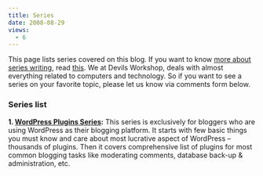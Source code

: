 ```yaml
---
title: Series
date: 2008-08-29
views:
  - 6
---
```

This page lists series covered on this blog. If you want to know [more about series writing][1], read [this][1]. We at Devils Workshop, deals with almost everything related to computers and technology. So if you want to see a series on your favorite topic, please let us know via comments form below.

### Series list

**1. [WordPress Plugins Series][2]:** This series is exclusively for bloggers who are using WordPress as their blogging platform. It starts with few basic things you must know and care about most lucrative aspect of WordPress &#8211; thousands of plugins. Then it covers comprehensive list of plugins for most common blogging tasks like moderating comments, database back-up & administration, etc.

 [1]: http://devilsworkshop.org/series-writing-a-new-blogging-experiment-editorial/
 [2]: http://devilsworkshop.org/series/wordpress-plugins-series/
